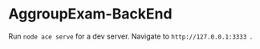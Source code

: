 # AggroupExam-BackEnd

Run `node ace serve` for a dev server. Navigate to `http://127.0.0.1:3333 `.
